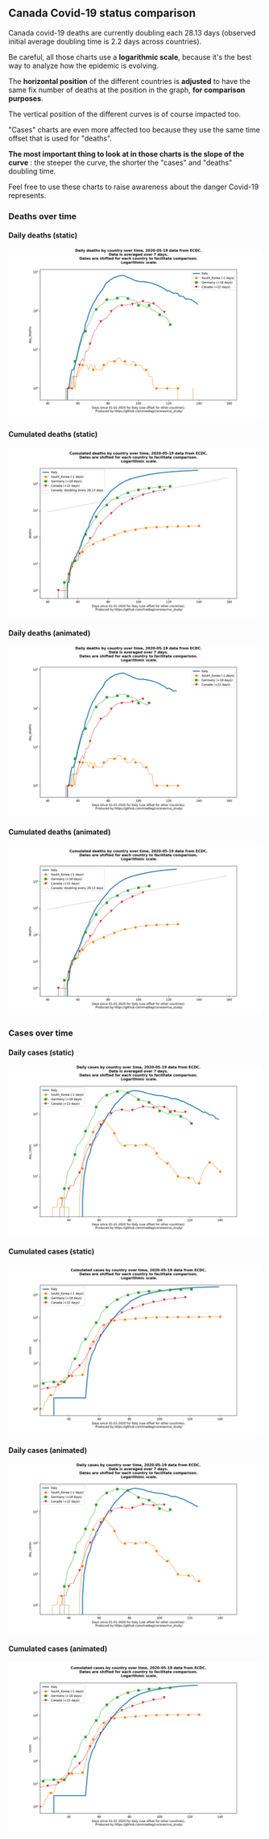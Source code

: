 ## Canada Covid-19 status comparison 

Canada covid-19 deaths are currently doubling each 28.13 days (observed initial average doubling time is 2.2 days across countries).



Be careful, all those charts use a **logarithmic scale**, because it's the best way to analyze how the epidemic is evolving.
 
The **horizontal position** of the different countries is **adjusted** to have the same fix number of deaths at the position in the graph, **for comparison purposes**.

The vertical position of the different curves is of course impacted too.

"Cases" charts are even more affected too because they use the same time offset that is used for "deaths".

**The most important thing to look at in those charts is the slope of the curve** : the steeper the curve, the shorter the "cases" and "deaths" doubling time.

Feel free to use these charts to raise awareness about the danger Covid-19 represents. 


 
### Deaths over time
 
#### Daily deaths (static)
![Canada covid-19 daily deaths static chart](https://raw.githubusercontent.com/madlag/coronavirus_study/master/notebooks/graphs/2020-05-19/countries/Canada/2020-05-19_Canada_day_deaths.png "Canada covid-19 day_deaths static chart")   
 
#### Cumulated deaths (static)
![Canada covid-19 cumulated deaths static chart](https://raw.githubusercontent.com/madlag/coronavirus_study/master/notebooks/graphs/2020-05-19/countries/Canada/2020-05-19_Canada_deaths.png "Canada covid-19 deaths static chart")   
 
#### Daily deaths (animated)
![Canada covid-19 daily deaths animated chart](https://raw.githubusercontent.com/madlag/coronavirus_study/master/notebooks/graphs/2020-05-19/countries/Canada/2020-05-19_Canada_day_deaths.gif "Canada covid-19 day_deaths animated chart")   
 
#### Cumulated deaths (animated)
![Canada covid-19 cumulated deaths animated chart](https://raw.githubusercontent.com/madlag/coronavirus_study/master/notebooks/graphs/2020-05-19/countries/Canada/2020-05-19_Canada_deaths.gif "Canada covid-19 deaths animated chart")   

 
### Cases over time
 
#### Daily cases (static)
![Canada covid-19 daily cases static chart](https://raw.githubusercontent.com/madlag/coronavirus_study/master/notebooks/graphs/2020-05-19/countries/Canada/2020-05-19_Canada_day_cases.png "Canada covid-19 day_cases static chart")   
 
#### Cumulated cases (static)
![Canada covid-19 cumulated cases static chart](https://raw.githubusercontent.com/madlag/coronavirus_study/master/notebooks/graphs/2020-05-19/countries/Canada/2020-05-19_Canada_cases.png "Canada covid-19 cases static chart")   
 
#### Daily cases (animated)
![Canada covid-19 daily cases animated chart](https://raw.githubusercontent.com/madlag/coronavirus_study/master/notebooks/graphs/2020-05-19/countries/Canada/2020-05-19_Canada_day_cases.gif "Canada covid-19 day_cases animated chart")   
 
#### Cumulated cases (animated)
![Canada covid-19 cumulated cases animated chart](https://raw.githubusercontent.com/madlag/coronavirus_study/master/notebooks/graphs/2020-05-19/countries/Canada/2020-05-19_Canada_cases.gif "Canada covid-19 cases animated chart")   


